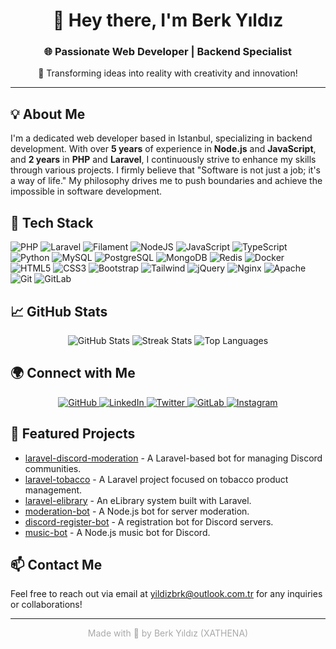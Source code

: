 <div align="center">
<h1>👋 Hey there, I'm Berk Yıldız</h1>
<h3>🌐 Passionate Web Developer | Backend Specialist</h3>
<p>🚀 Transforming ideas into reality with creativity and innovation!</p>
</div>

---

## 💡 About Me
I'm a dedicated web developer based in Istanbul, specializing in backend development. With over **5 years** of experience in **Node.js** and **JavaScript**, and **2 years** in **PHP** and **Laravel**, I continuously strive to enhance my skills through various projects. I firmly believe that "Software is not just a job; it's a way of life." My philosophy drives me to push boundaries and achieve the impossible in software development.

## 🔧 Tech Stack
![PHP](https://img.shields.io/badge/php-%23777BB4.svg?style=for-the-badge&logo=php&logoColor=white)
![Laravel](https://img.shields.io/badge/laravel-%23FF2D20.svg?style=for-the-badge&logo=laravel&logoColor=white)
![Filament](https://img.shields.io/badge/filament-%23000000.svg?style=for-the-badge&logo=filament&logoColor=white)
![NodeJS](https://img.shields.io/badge/node.js-6DA55F?style=for-the-badge&logo=node.js&logoColor=white)
![JavaScript](https://img.shields.io/badge/javascript-%23323330.svg?style=for-the-badge&logo=javascript&logoColor=%23F7DF1E)
![TypeScript](https://img.shields.io/badge/typescript-%23007ACC.svg?style=for-the-badge&logo=typescript&logoColor=white)
![Python](https://img.shields.io/badge/python-3670A0?style=for-the-badge&logo=python&logoColor=ffdd54)
![MySQL](https://img.shields.io/badge/mysql-%23000.svg?style=for-the-badge&logo=mysql&logoColor=white)
![PostgreSQL](https://img.shields.io/badge/postgresql-%23316192.svg?style=for-the-badge&logo=postgresql&logoColor=white)
![MongoDB](https://img.shields.io/badge/mongodb-%2347A248.svg?style=for-the-badge&logo=mongodb&logoColor=white)
![Redis](https://img.shields.io/badge/redis-%E40000.svg?style=for-the-badge&logo=redis&logoColor=white)
![Docker](https://img.shields.io/badge/docker-%232496ED.svg?style=for-the-badge&logo=docker&logoColor=white)
![HTML5](https://img.shields.io/badge/html5-%23E34F26.svg?style=for-the-badge&logo=html5&logoColor=white)
![CSS3](https://img.shields.io/badge/css3-%231572B6.svg?style=for-the-badge&logo=css3&logoColor=white)
![Bootstrap](https://img.shields.io/badge/bootstrap-%237952B3.svg?style=for-the-badge&logo=bootstrap&logoColor=white)
![Tailwind](https://img.shields.io/badge/tailwindcss-%234B5563.svg?style=for-the-badge&logo=tailwind-css&logoColor=white)
![jQuery](https://img.shields.io/badge/jquery-%23052C5C.svg?style=for-the-badge&logo=jquery&logoColor=white)
![Nginx](https://img.shields.io/badge/nginx-%23009639.svg?style=for-the-badge&logo=nginx&logoColor=white)
![Apache](https://img.shields.io/badge/apache-%23D42029.svg?style=for-the-badge&logo=apache&logoColor=white)
![Git](https://img.shields.io/badge/git-scm.svg?style=for-the-badge&logo=git&logoColor=white)
![GitLab](https://img.shields.io/badge/gitlab-330F63.svg?style=for-the-badge&logo=gitlab&logoColor=white)

## 📈 GitHub Stats
<div align="center">
<img src="https://github-readme-stats.vercel.app/api?username=devxathena&theme=dark&hide_border=false&include_all_commits=true&count_private=true" alt="GitHub Stats">
<img src="https://github-readme-streak-stats.herokuapp.com/?user=devxathena&theme=dark&hide_border=false" alt="Streak Stats">
<img src="https://github-readme-stats.vercel.app/api/top-langs/?username=devxathena&theme=dark&hide_border=false&include_all_commits=true&count_private=true&layout=compact" alt="Top Languages">
</div>

## 🌍 Connect with Me
<div align="center">
<a href="https://github.com/devxathena" target="_blank">
    <img src="https://img.shields.io/badge/github-%2324292e.svg?&style=for-the-badge&logo=github&logoColor=white" alt="GitHub"/>
</a>
<a href="https://linkedin.com/in/yildizbrk" target="_blank">
    <img src="https://img.shields.io/badge/linkedin-%231E77B5.svg?&style=for-the-badge&logo=linkedin&logoColor=white" alt="LinkedIn"/>
</a>
<a href="https://twitter.com/berkxathena" target="_blank">
    <img src="https://img.shields.io/badge/twitter-%2300acee.svg?&style=for-the-badge&logo=twitter&logoColor=white" alt="Twitter"/>
</a>
<a href="https://gitlab.com/devxathena" target="_blank">
    <img src="https://img.shields.io/badge/gitlab-330F63.svg?&style=for-the-badge&logo=gitlab&logoColor=white" alt="GitLab"/>
</a>
<a href="https://instagram.com/xathenagram" target="_blank">
    <img src="https://img.shields.io/badge/instagram-%23000000.svg?&style=for-the-badge&logo=instagram&logoColor=white" alt="Instagram"/>
</a>
</div>

## 🌟 Featured Projects
- [laravel-discord-moderation](https://github.com/devxathena/laravel-discord-moderation) - A Laravel-based bot for managing Discord communities.
- [laravel-tobacco](https://github.com/devxathena/laravel-tobacco) - A Laravel project focused on tobacco product management.
- [laravel-elibrary](https://github.com/devxathena/laravel-elibrary) - An eLibrary system built with Laravel.
- [moderation-bot](https://github.com/devxathena/moderation-bot) - A Node.js bot for server moderation.
- [discord-register-bot](https://github.com/devxathena/discord-register-bot) - A registration bot for Discord servers.
- [music-bot](https://github.com/devxathena/music-bot) - A Node.js music bot for Discord.

## 📫 Contact Me
Feel free to reach out via email at [yildizbrk@outlook.com.tr](mailto:yildizbrk@outlook.com.tr) for any inquiries or collaborations!

---

<div align="center" style="color: darkgrey;">
    Made with 💜 by Berk Yıldız (XATHENA)
</div>
